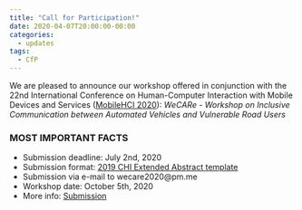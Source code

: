 ```yaml
---
title: "Call for Participation!"
date: 2020-04-07T20:00:00-00:00
categories:
  - updates
tags:
  - CfP
---
```

We are pleased to announce our workshop offered in conjunction with the 22nd International Conference on Human-Computer Interaction with Mobile Devices and Services ([MobileHCI 2020](https://mobilehci.acm.org/2020/)): 
*WeCARe - Workshop on Inclusive Communication between Automated Vehicles and Vulnerable Road Users*

### MOST IMPORTANT FACTS
* Submission deadline: July 2nd, 2020
* Submission format: [2019 CHI Extended Abstract template](http://chi2019.acm.org/authors/chi-proceedings-format/#TOC-CHI-Extended-Abstracts-Format)
* Submission via e-mail to wecare2020@<span style="display:none;">thisisnotpartofthedomain-</span>pm.<span style="display:none;">thisnoteither-</span>me
* Workshop date: October 5th, 2020
* More info: [Submission](/Participate/#submission)
